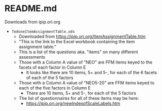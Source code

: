 
# README.md

Downloads from ipip.ori.org

- `TedoneItemAssignmentTable.ods`
  - Downloaded from https://ipip.ori.org/ItemAssignmentTable.htm
  - "This is the link to the Excel workbook containing the item assignment table."
  - This is a list of the questions aka. "items" on many different assessments
  - Those with a Column A value of "NEO" are FFM items keyed to the facets of each factor in Column E
    - It looks like there are 10 items, 5+ and 5-, for each of the 6 facets of each of the 5 factors
  - Those with a Column A value of "NEO5-20" are FFM items keyed to each of the five factors in Column E
    - There are 10 items, 5+ and 5-, for each of the 5 factors
  - The list of questionnaires for all of these items may be here:
    - https://ipip.ori.org/newIndexofScaleLabels.htm

